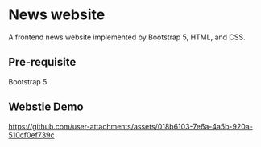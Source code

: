 # News website
A frontend news website implemented by Bootstrap 5, HTML, and CSS.

## Pre-requisite
Bootstrap 5

## Webstie Demo
https://github.com/user-attachments/assets/018b6103-7e6a-4a5b-920a-510cf0ef739c
